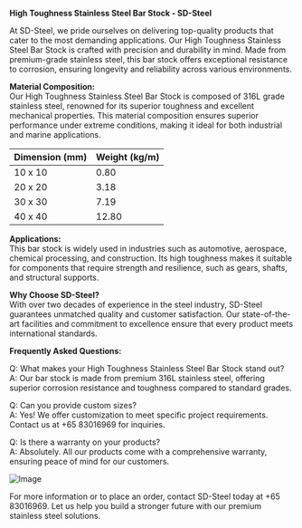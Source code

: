 **High Toughness Stainless Steel Bar Stock - SD-Steel**

At SD-Steel, we pride ourselves on delivering top-quality products that cater to the most demanding applications. Our High Toughness Stainless Steel Bar Stock is crafted with precision and durability in mind. Made from premium-grade stainless steel, this bar stock offers exceptional resistance to corrosion, ensuring longevity and reliability across various environments.

**Material Composition:**  
Our High Toughness Stainless Steel Bar Stock is composed of 316L grade stainless steel, renowned for its superior toughness and excellent mechanical properties. This material composition ensures superior performance under extreme conditions, making it ideal for both industrial and marine applications.

| **Dimension (mm)** | **Weight (kg/m)** |
|---------------------|-------------------|
| 10 x 10             | 0.80              |
| 20 x 20             | 3.18              |
| 30 x 30             | 7.19              |
| 40 x 40             | 12.80             |

**Applications:**  
This bar stock is widely used in industries such as automotive, aerospace, chemical processing, and construction. Its high toughness makes it suitable for components that require strength and resilience, such as gears, shafts, and structural supports.

**Why Choose SD-Steel?**  
With over two decades of experience in the steel industry, SD-Steel guarantees unmatched quality and customer satisfaction. Our state-of-the-art facilities and commitment to excellence ensure that every product meets international standards.

**Frequently Asked Questions:**

Q: What makes your High Toughness Stainless Steel Bar Stock stand out?  
A: Our bar stock is made from premium 316L stainless steel, offering superior corrosion resistance and toughness compared to standard grades.

Q: Can you provide custom sizes?  
A: Yes! We offer customization to meet specific project requirements. Contact us at +65 83016969 for inquiries.

Q: Is there a warranty on your products?  
A: Absolutely. All our products come with a comprehensive warranty, ensuring peace of mind for our customers.

![Image](https://github.com/user-attachments/assets/2567258e-e124-4816-932d-1809bd27ef0b)

For more information or to place an order, contact SD-Steel today at +65 83016969. Let us help you build a stronger future with our premium stainless steel solutions.